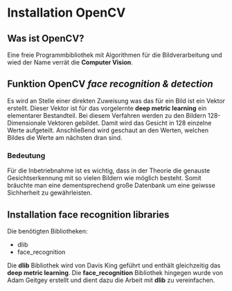 # Installation OpenCV

## Was ist OpenCV?

Eine freie Programmbibliothek mit Algorithmen für die Bildverarbeitung und wied der Name verrät die **Computer Vision**.

## Funktion OpenCV *face recognition & detection*

Es wird an Stelle einer direkten Zuweisung was das für ein Bild ist ein Vektor erstellt. Dieser Vektor ist für das vorgelernte **deep metric learning** ein elementarer Bestandteil. Bei diesem Verfahren werden zu den Bildern 128-Dimensionale Vektoren gebildet. Damit wird das Gesicht in 128 einzelne Werte aufgeteilt. Anschließend wird geschaut an den Werten, welchen Bildes die Werte am nächsten dran sind.

### Bedeutung

Für die Inbetriebnahme ist es wichtig, dass in der Theorie die genauste Gesichtserkennung mit so vielen Bildern wie möglich besteht. Somit bräuchte man eine dementsprechend große Datenbank um eine geiwsse Sichherheit zu gewährleisten. 

## Installation face recognition libraries

Die benötigten Bibliotheken:

- dlib
- face_recognition

Die **dlib** Bibliothek wird von Davis King geführt und enthält gleichzeitig das **deep metric learning**. Die **face_recognition** Bibliothek hingegen wurde von Adam Geitgey erstellt und dient dazu die Arbeit mit **dlib** zu vereinfachen.

